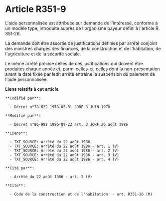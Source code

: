 # Article R351-9

L'aide personnalisée est attribuée sur demande de l'intéressé, conforme à un modèle type, introduite auprès de l'organisme
payeur défini à l'article R. 351-26.

La demande doit être assortie de justifications définies par arrêté conjoint des ministres chargés des finances, de la
construction et de l'habitation, de l'agriculture et de la sécurité sociale.

Le même arrêté précise celles de ces justifications qui doivent être produites chaque année et, parmi celles-ci, celles dont
la non-présentation avant la date fixée par ledit arrêté entraine la suspension du paiement de l'aide personnalisée.

**Liens relatifs à cet article**

	**Codifié par**:

	  - Décret n°78-622 1978-05-31 JORF 8 JUIN 1978

	**Modifié par**:

	  - Décret n°86-982 1986-08-22 art. 3 JORF 26 août 1986

	**Liens**:

	  - TXT_SOURCE: Arrêté du 22 août 1986
	  - TXT_SOURCE: Arrêté du 22 août 1986 - art. 1 (V)
	  - TXT_SOURCE: Arrêté du 22 août 1986 - art. 2 (V)
	  - TXT_SOURCE: Arrêté du 22 août 1986 - art. 3 (V)
	  - TXT_SOURCE: Arrêté du 22 août 1986 - art. 4 (V)

	**Cité par**:

	  - Arrêté du 22 août 1986 - art. 2 (V)

	**Cite**:

	  - Code de la construction et de l'habitation. - art. R351-26 (M)
